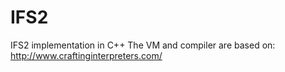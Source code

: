 # IFS2
 IFS2 implementation in C++
The VM and compiler are based on: http://www.craftinginterpreters.com/

